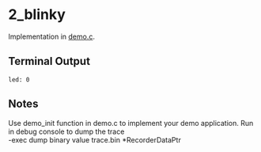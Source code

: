 # 2_blinky

Implementation in [demo.c](./demo.c).

## Terminal Output
```
led: 0
```
## Notes
Use demo_init function in demo.c to implement your demo application.
Run in debug console to dump the trace  
-exec dump binary value trace.bin *RecorderDataPtr